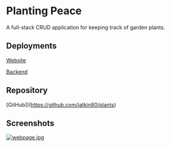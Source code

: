 # Planting Peace

A full-stack CRUD application for keeping track of garden plants.

## Deployments

[Website](https://planting-peace.netlify.app/dashboard)

[Backend](https://planting-peace-api.herokuapp.com/plants)

## Repository
[GitHub])(https://github.com/jatkin80/plants)

## Screenshots

[![webpage.jpg](https://i.postimg.cc/YqDQ7P8b/webpage.jpg)](https://postimg.cc/KRL1rJ6M)


